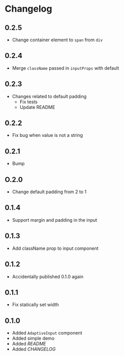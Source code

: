 # Changelog

## 0.2.5
- Change container element to `span` from `div`

## 0.2.4
- Merge `className` passed in `inputProps` with default

## 0.2.3
- Changes related to default padding
	- Fix tests
	- Update README

## 0.2.2
- Fix bug when value is not a string

## 0.2.1
- Bump

## O.2.0
- Change default padding from 2 to 1

## 0.1.4
- Support margin and padding in the input

## 0.1.3
- Add className prop to input component

## 0.1.2
- Accidentally published 0.1.0 again

## 0.1.1
- Fix statically set width

## 0.1.0
- Added `AdaptiveInput` component
- Added simple demo
- Added *README*
- Added *CHANGELOG*
